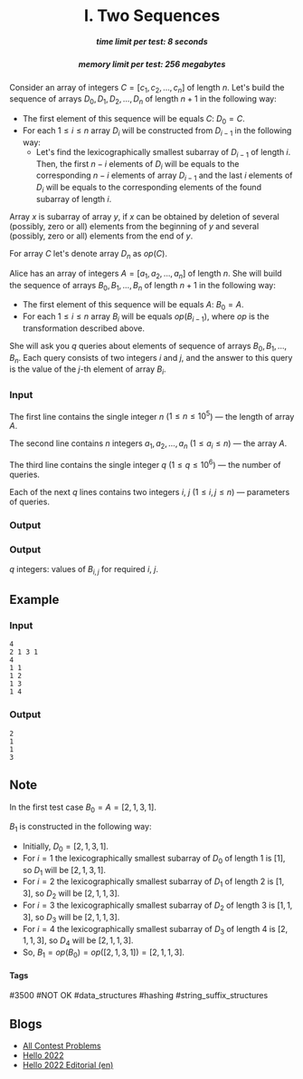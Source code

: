 <h1 style='text-align: center;'> I. Two Sequences</h1>

<h5 style='text-align: center;'>time limit per test: 8 seconds</h5>
<h5 style='text-align: center;'>memory limit per test: 256 megabytes</h5>

Consider an array of integers $C = [c_1, c_2, \ldots, c_n]$ of length $n$. Let's build the sequence of arrays $D_0, D_1, D_2, \ldots, D_{n}$ of length $n+1$ in the following way:

* The first element of this sequence will be equals $C$: $D_0 = C$.
* For each $1 \leq i \leq n$ array $D_i$ will be constructed from $D_{i-1}$ in the following way:
	+ Let's find the lexicographically smallest subarray of $D_{i-1}$ of length $i$. Then, the first $n-i$ elements of $D_i$ will be equals to the corresponding $n-i$ elements of array $D_{i-1}$ and the last $i$ elements of $D_i$ will be equals to the corresponding elements of the found subarray of length $i$.

Array $x$ is subarray of array $y$, if $x$ can be obtained by deletion of several (possibly, zero or all) elements from the beginning of $y$ and several (possibly, zero or all) elements from the end of $y$.

For array $C$ let's denote array $D_n$ as $op(C)$.

Alice has an array of integers $A = [a_1, a_2, \ldots, a_n]$ of length $n$. She will build the sequence of arrays $B_0, B_1, \ldots, B_n$ of length $n+1$ in the following way:

* The first element of this sequence will be equals $A$: $B_0 = A$.
* For each $1 \leq i \leq n$ array $B_i$ will be equals $op(B_{i-1})$, where $op$ is the transformation described above.

She will ask you $q$ queries about elements of sequence of arrays $B_0, B_1, \ldots, B_n$. Each query consists of two integers $i$ and $j$, and the answer to this query is the value of the $j$-th element of array $B_i$.

### Input

The first line contains the single integer $n$ ($1 \leq n \leq 10^5$) — the length of array $A$.

The second line contains $n$ integers $a_1, a_2, \ldots, a_n$ ($1 \leq a_i \leq n$) — the array $A$.

The third line contains the single integer $q$ ($1 \leq q \leq 10^6$) — the number of queries.

Each of the next $q$ lines contains two integers $i$, $j$ ($1 \leq i, j \leq n$) — parameters of queries.

### Output

### Output

 $q$ integers: values of $B_{i, j}$ for required $i$, $j$.

## Example

### Input


```text
4
2 1 3 1
4
1 1
1 2
1 3
1 4
```
### Output


```text
2
1
1
3
```
## Note

In the first test case $B_0 = A = [2, 1, 3, 1]$.

$B_1$ is constructed in the following way:

* Initially, $D_0 = [2, 1, 3, 1]$.
* For $i=1$ the lexicographically smallest subarray of $D_0$ of length $1$ is $[1]$, so $D_1$ will be $[2, 1, 3, 1]$.
* For $i=2$ the lexicographically smallest subarray of $D_1$ of length $2$ is $[1, 3]$, so $D_2$ will be $[2, 1, 1, 3]$.
* For $i=3$ the lexicographically smallest subarray of $D_2$ of length $3$ is $[1, 1, 3]$, so $D_3$ will be $[2, 1, 1, 3]$.
* For $i=4$ the lexicographically smallest subarray of $D_3$ of length $4$ is $[2, 1, 1, 3]$, so $D_4$ will be $[2, 1, 1, 3]$.
* So, $B_1 = op(B_0) = op([2, 1, 3, 1]) = [2, 1, 1, 3]$.


#### Tags 

#3500 #NOT OK #data_structures #hashing #string_suffix_structures 

## Blogs
- [All Contest Problems](../Hello_2022.md)
- [Hello 2022](../blogs/Hello_2022.md)
- [Hello 2022 Editorial (en)](../blogs/Hello_2022_Editorial_(en).md)
